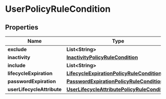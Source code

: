 

# UserPolicyRuleCondition


## Properties

| Name | Type | Description | Notes |
|------------ | ------------- | ------------- | -------------|
|**exclude** | **List&lt;String&gt;** |  |  [optional] |
|**inactivity** | [**InactivityPolicyRuleCondition**](InactivityPolicyRuleCondition.md) |  |  [optional] |
|**include** | **List&lt;String&gt;** |  |  [optional] |
|**lifecycleExpiration** | [**LifecycleExpirationPolicyRuleCondition**](LifecycleExpirationPolicyRuleCondition.md) |  |  [optional] |
|**passwordExpiration** | [**PasswordExpirationPolicyRuleCondition**](PasswordExpirationPolicyRuleCondition.md) |  |  [optional] |
|**userLifecycleAttribute** | [**UserLifecycleAttributePolicyRuleCondition**](UserLifecycleAttributePolicyRuleCondition.md) |  |  [optional] |



